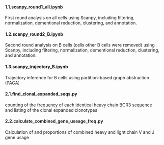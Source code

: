 #### 1.1.scanpy_round1_all.ipynb
First round analysis on all cells using Scanpy, including filtering, normalization, dementional reduction, clustering, and annotation.

#### 1.2.scanpy_round2_B.ipynb
Second round analysis on B cells (cells other B cells were removed) using Scanpy, including filtering, normalization, dementional reduction, clustering, and annotation.

#### 1.3.scanpy_trajectory_B.ipynb
Trajectory inference for B cells using partition-based graph abstraction (PAGA)

#### 2.1.find_clonal_expanded_seqs.py
counting of the frequency of each identical heavy chain BCR3 sequence and listing of the clonal expanded clonotypes

#### 2.2.calculate_combined_gene_useage_freq.py
Calculation of and proportions of combined heavy and light chain V and J gene usage
